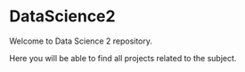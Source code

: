 # DataScience2

Welcome to Data Science 2 repository.

Here you will be able to find all projects related to the subject.
